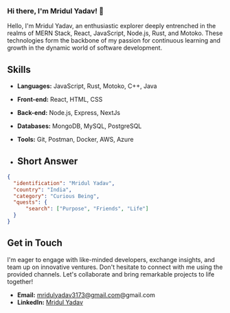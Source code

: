 ### Hi there, I'm Mridul Yadav! 👋

Hello, I'm Mridul Yadav, an enthusiastic explorer deeply entrenched in the realms of MERN Stack, React, JavaScript, Node.js, Rust, and Motoko.
These technologies form the backbone of my passion for continuous learning and growth in the dynamic world of software development.

## Skills
- **Languages:** JavaScript, Rust, Motoko, C++, Java
- **Front-end:** React, HTML, CSS
- **Back-end:** Node.js, Express, NextJs
- **Databases:** MongoDB, MySQL, PostgreSQL
- **Tools:** Git, Postman, Docker, AWS, Azure

- ## Short Answer

```json
{
  "identification": "Mridul Yadav",
  "country": "India",
  "category": "Curious Being",
  "quests": {
      "search": ["Purpose", "Friends", "Life"]
  }
}
```

## Get in Touch
I'm eager to engage with like-minded developers, exchange insights, and team up on innovative ventures. Don't hesitate to connect with me using the provided channels. Let's collaborate and bring remarkable projects to life together!

- **Email:** mridulyadav3173@gmail.com@gmail.com
- **LinkedIn:** [Mridul Yadav](https://www.linkedin.com/in/mridul-yadav-9935b71b7/)


